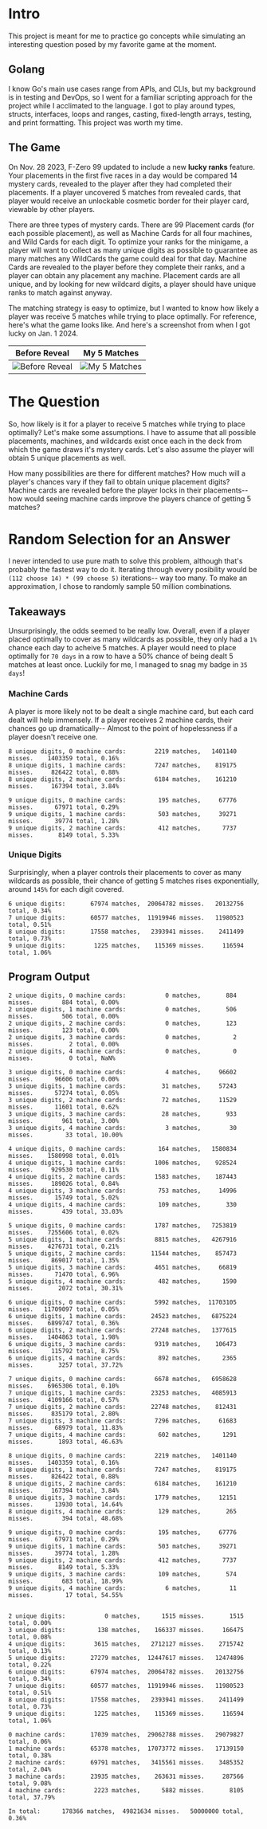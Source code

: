 # Intro

This project is meant for me to practice go concepts while simulating an interesting question posed by my favorite game at the moment.

## Golang

I know Go's main use cases range from APIs, and CLIs, but my background is in testing and DevOps, so I went for a familiar scripting approach for the project while I acclimated to the language. I got to play around types, structs, interfaces, loops and ranges, casting, fixed-length arrays, testing, and print formatting. This project was worth my time.

## The Game

On Nov. 28 2023, F-Zero 99 updated to include a new **lucky ranks** feature. Your placements in the first five races in a day would be compared 14 mystery cards, revealed to the player after they had completed their placements. If a player uncovered 5 matches from revealed cards, that player would receive an unlockable cosmetic border for their player card, viewable by other players.

There are three types of mystery cards. There are 99 Placement cards (for each possible placement), as well as Machine Cards for all four machines, and Wild Cards for each digit. To optimize your ranks for the minigame, a player will want to collect as many unique digits as possible to guarantee as many matches any WildCards the game could deal for that day. Machine Cards are revealed to the player before they complete their ranks, and a player can obtain any placement any machine. Placement cards are all unique, and by looking for new wildcard digits, a player should have unique ranks to match against anyway.

The matching strategy is easy to optimize, but I wanted to know how likely a player was receive 5 matches while trying to place optimally. For reference, here's what the game looks like. And here's a screenshot from when I got lucky on Jan. 1 2024.

Before Reveal | My 5 Matches
------------- | ------------
![Before Reveal](docs/img/lucky_rank_empty.jpg) | ![My 5 Matches](docs/img/5_matches.jpg)

# The Question

So, how likely is it for a player to receive 5 matches while trying to place optimally? Let's make some assumptions. I have to assume that all possible placements, machines, and wildcards exist once each in the deck from which the game draws it's mystery cards. Let's also assume the player will obtain 5 unique placements as well.

How many possibilities are there for different matches? How much will a player's chances vary if they fail to obtain unique placement digits? Machine cards are revealed before the player locks in their placements-- how would seeing machine cards improve the players chance of getting 5 matches?

# Random Selection for an Answer

I never intended to use pure math to solve this problem, although that's probably the fastest way to do it. Iterating through every posibility would be `(112 choose 14) * (99 choose 5)` iterations-- way too many. To make an approximation, I chose to randomly sample 50 million combinations.

## Takeaways
Unsurprisingly, the odds seemed to be really low. Overall, even if a player placed optimally to cover as many wildcards as possible, they only had a `1%` chance each day to acheive 5 matches. A player would need to place optimally for ``70 days`` in a row to have a 50% chance of being dealt 5 matches at least once. Luckily for me, I managed to snag my badge in `35 days`!

### Machine Cards
A player is more likely not to be dealt a single machine card, but each card dealt will help immensely. If a player receives 2 machine cards, their chances go up dramatically-- Almost to the point of hopelessness if a player doesn't receive one.

```
8 unique digits, 0 machine cards:        2219 matches,   1401140 misses.    1403359 total, 0.16%
8 unique digits, 1 machine cards:        7247 matches,    819175 misses.     826422 total, 0.88%
8 unique digits, 2 machine cards:        6184 matches,    161210 misses.     167394 total, 3.84%

9 unique digits, 0 machine cards:         195 matches,     67776 misses.      67971 total, 0.29%
9 unique digits, 1 machine cards:         503 matches,     39271 misses.      39774 total, 1.28%
9 unique digits, 2 machine cards:         412 matches,      7737 misses.       8149 total, 5.33%
```

### Unique Digits
Surprisingly, when a player controls their placements to cover as many wildcards as possible, their chance of getting 5 matches rises exponentially, around `145%` for each digit covered.
```
6 unique digits:       67974 matches,  20064782 misses.   20132756 total, 0.34%
7 unique digits:       60577 matches,  11919946 misses.   11980523 total, 0.51%
8 unique digits:       17558 matches,   2393941 misses.    2411499 total, 0.73%
9 unique digits:        1225 matches,    115369 misses.     116594 total, 1.06%
```

## Program Output
```
2 unique digits, 0 machine cards:           0 matches,       884 misses.        884 total, 0.00%
2 unique digits, 1 machine cards:           0 matches,       506 misses.        506 total, 0.00%
2 unique digits, 2 machine cards:           0 matches,       123 misses.        123 total, 0.00%
2 unique digits, 3 machine cards:           0 matches,         2 misses.          2 total, 0.00%
2 unique digits, 4 machine cards:           0 matches,         0 misses.          0 total, NaN%

3 unique digits, 0 machine cards:           4 matches,     96602 misses.      96606 total, 0.00%
3 unique digits, 1 machine cards:          31 matches,     57243 misses.      57274 total, 0.05%
3 unique digits, 2 machine cards:          72 matches,     11529 misses.      11601 total, 0.62%
3 unique digits, 3 machine cards:          28 matches,       933 misses.        961 total, 3.00%
3 unique digits, 4 machine cards:           3 matches,        30 misses.         33 total, 10.00%

4 unique digits, 0 machine cards:         164 matches,   1580834 misses.    1580998 total, 0.01%
4 unique digits, 1 machine cards:        1006 matches,    928524 misses.     929530 total, 0.11%
4 unique digits, 2 machine cards:        1583 matches,    187443 misses.     189026 total, 0.84%
4 unique digits, 3 machine cards:         753 matches,     14996 misses.      15749 total, 5.02%
4 unique digits, 4 machine cards:         109 matches,       330 misses.        439 total, 33.03%

5 unique digits, 0 machine cards:        1787 matches,   7253819 misses.    7255606 total, 0.02%
5 unique digits, 1 machine cards:        8815 matches,   4267916 misses.    4276731 total, 0.21%
5 unique digits, 2 machine cards:       11544 matches,    857473 misses.     869017 total, 1.35%
5 unique digits, 3 machine cards:        4651 matches,     66819 misses.      71470 total, 6.96%
5 unique digits, 4 machine cards:         482 matches,      1590 misses.       2072 total, 30.31%

6 unique digits, 0 machine cards:        5992 matches,  11703105 misses.   11709097 total, 0.05%
6 unique digits, 1 machine cards:       24523 matches,   6875224 misses.    6899747 total, 0.36%
6 unique digits, 2 machine cards:       27248 matches,   1377615 misses.    1404863 total, 1.98%
6 unique digits, 3 machine cards:        9319 matches,    106473 misses.     115792 total, 8.75%
6 unique digits, 4 machine cards:         892 matches,      2365 misses.       3257 total, 37.72%

7 unique digits, 0 machine cards:        6678 matches,   6958628 misses.    6965306 total, 0.10%
7 unique digits, 1 machine cards:       23253 matches,   4085913 misses.    4109166 total, 0.57%
7 unique digits, 2 machine cards:       22748 matches,    812431 misses.     835179 total, 2.80%
7 unique digits, 3 machine cards:        7296 matches,     61683 misses.      68979 total, 11.83%
7 unique digits, 4 machine cards:         602 matches,      1291 misses.       1893 total, 46.63%

8 unique digits, 0 machine cards:        2219 matches,   1401140 misses.    1403359 total, 0.16%
8 unique digits, 1 machine cards:        7247 matches,    819175 misses.     826422 total, 0.88%
8 unique digits, 2 machine cards:        6184 matches,    161210 misses.     167394 total, 3.84%
8 unique digits, 3 machine cards:        1779 matches,     12151 misses.      13930 total, 14.64%
8 unique digits, 4 machine cards:         129 matches,       265 misses.        394 total, 48.68%

9 unique digits, 0 machine cards:         195 matches,     67776 misses.      67971 total, 0.29%
9 unique digits, 1 machine cards:         503 matches,     39271 misses.      39774 total, 1.28%
9 unique digits, 2 machine cards:         412 matches,      7737 misses.       8149 total, 5.33%
9 unique digits, 3 machine cards:         109 matches,       574 misses.        683 total, 18.99%
9 unique digits, 4 machine cards:           6 matches,        11 misses.         17 total, 54.55%


2 unique digits:           0 matches,      1515 misses.       1515 total, 0.00%
3 unique digits:         138 matches,    166337 misses.     166475 total, 0.08%
4 unique digits:        3615 matches,   2712127 misses.    2715742 total, 0.13%
5 unique digits:       27279 matches,  12447617 misses.   12474896 total, 0.22%
6 unique digits:       67974 matches,  20064782 misses.   20132756 total, 0.34%
7 unique digits:       60577 matches,  11919946 misses.   11980523 total, 0.51%
8 unique digits:       17558 matches,   2393941 misses.    2411499 total, 0.73%
9 unique digits:        1225 matches,    115369 misses.     116594 total, 1.06%

0 machine cards:       17039 matches,  29062788 misses.   29079827 total, 0.06%
1 machine cards:       65378 matches,  17073772 misses.   17139150 total, 0.38%
2 machine cards:       69791 matches,   3415561 misses.    3485352 total, 2.04%
3 machine cards:       23935 matches,    263631 misses.     287566 total, 9.08%
4 machine cards:        2223 matches,      5882 misses.       8105 total, 37.79%

In total:      178366 matches,  49821634 misses.   50000000 total, 0.36%
```